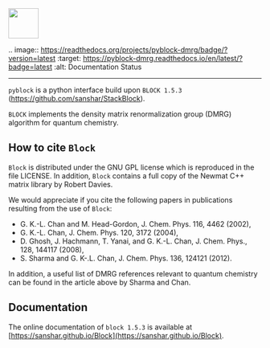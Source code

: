 
<img src="https://raw.githubusercontent.com/sanshar/Block/master/README_Examples/block_logo.jpg" width="60px" height="60px" />

.. image:: https://readthedocs.org/projects/pyblock-dmrg/badge/?version=latest
  :target: https://pyblock-dmrg.readthedocs.io/en/latest/?badge=latest
  :alt: Documentation Status

-------------------------------------------------

`pyblock` is a python interface build upon `BLOCK 1.5.3` (https://github.com/sanshar/StackBlock).

`BLOCK` implements the density matrix renormalization group (DMRG) algorithm for quantum chemistry.

How to cite `Block`
-------------------

`Block` is distributed under the GNU GPL license which is reproduced in the file LICENSE.
In addition, `Block` contains a full copy of the Newmat C++ matrix library by Robert Davies.

We would appreciate if you cite the following papers in publications resulting from the
use of `Block`:

* G. K.-L. Chan and M. Head-Gordon, J. Chem. Phys. 116, 4462 (2002),
* G. K.-L. Chan, J. Chem. Phys. 120, 3172 (2004),
* D. Ghosh, J. Hachmann, T. Yanai, and G. K.-L. Chan, J. Chem. Phys., 128, 144117 (2008),
* S. Sharma and G. K-.L. Chan, J. Chem. Phys. 136, 124121 (2012).

In addition, a useful list of DMRG references relevant to quantum chemistry can be found
in the article above by Sharma and Chan.

Documentation
-------------

The online documentation of `block 1.5.3` is available at [https://sanshar.github.io/Block](https://sanshar.github.io/Block).

